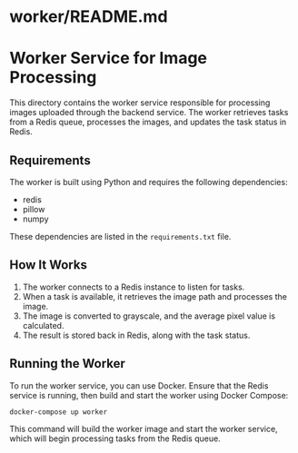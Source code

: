 # worker/README.md
# Worker Service for Image Processing

This directory contains the worker service responsible for processing images uploaded through the backend service. The worker retrieves tasks from a Redis queue, processes the images, and updates the task status in Redis.

## Requirements

The worker is built using Python and requires the following dependencies:

- redis
- pillow
- numpy

These dependencies are listed in the `requirements.txt` file.

## How It Works

1. The worker connects to a Redis instance to listen for tasks.
2. When a task is available, it retrieves the image path and processes the image.
3. The image is converted to grayscale, and the average pixel value is calculated.
4. The result is stored back in Redis, along with the task status.

## Running the Worker

To run the worker service, you can use Docker. Ensure that the Redis service is running, then build and start the worker using Docker Compose:

```bash
docker-compose up worker
```

This command will build the worker image and start the worker service, which will begin processing tasks from the Redis queue.